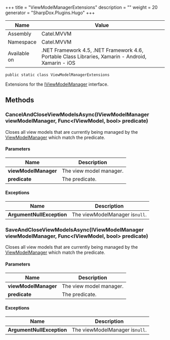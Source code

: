 

+++
title = "ViewModelManagerExtensions" 
description = ""
weight = 20
generator = "SharpDox.Plugins.Hugo"
+++

Name|Value
---|---
Assembly|Catel.MVVM
Namespace|Catel.MVVM
Available on|.NET Framework 4.5, .NET Framework 4.6, Portable Class Libraries, Xamarin - Android, Xamarin - iOS

```
public static class ViewModelManagerExtensions
```

Extensions for the [IViewModelManager](#) interface.

## Methods

### CancelAndCloseViewModelsAsync(IViewModelManager viewModelManager, Func&lt;IViewModel, bool&gt; predicate)

Closes all view models that are currently being managed by the [ViewModelManager](#) which match the predicate.

#### Parameters

Name|Description
---|---
**viewModelManager**|The view model manager.
**predicate**|The predicate.

#### Exceptions

Name|Description
---|---
**ArgumentNullException**|The viewModelManager is`null`.

### SaveAndCloseViewModelsAsync(IViewModelManager viewModelManager, Func&lt;IViewModel, bool&gt; predicate)

Closes all view models that are currently being managed by the [ViewModelManager](#) which match the predicate.

#### Parameters

Name|Description
---|---
**viewModelManager**|The view model manager.
**predicate**|The predicate.

#### Exceptions

Name|Description
---|---
**ArgumentNullException**|The viewModelManager is`null`.

